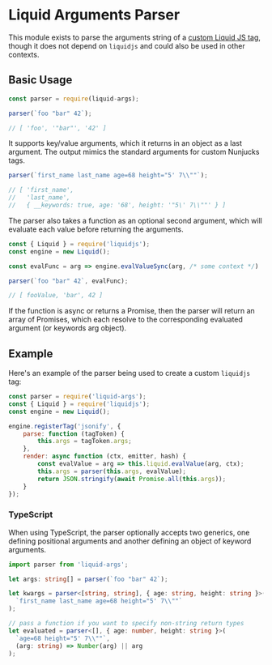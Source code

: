 # Liquid Arguments Parser

This module exists to parse the arguments string of a [custom Liquid JS tag](https://liquidjs.com/tutorials/register-filters-tags.html), though it does not depend on `liquidjs` and could also be used in other contexts.

## Basic Usage

```javascript
const parser = require(liquid-args);

parser(`foo "bar" 42`);

// [ 'foo', '"bar"', '42' ]
```

It supports key/value arguments, which it returns in an object as a last argument. The output mimics the standard arguments for custom Nunjucks tags.

```javascript
parser(`first_name last_name age=68 height="5' 7\\""`);

// [ 'first_name',
//   'last_name',
//   { __keywords: true, age: '68', height: '"5\' 7\\""' } ]
```

The parser also takes a function as an optional second argument, which will evaluate each value before returning the arguments.

```javascript
const { Liquid } = require('liquidjs');
const engine = new Liquid();

const evalFunc = arg => engine.evalValueSync(arg, /* some context */)

parser(`foo "bar" 42`, evalFunc);

// [ fooValue, 'bar', 42 ]
```

If the function is async or returns a Promise, then the parser will return an array of Promises, which each resolve to the corresponding evaluated argument (or keywords arg object).

## Example

Here's an example of the parser being used to create a custom `liquidjs` tag:

```javascript
const parser = require('liquid-args');
const { Liquid } = require('liquidjs');
const engine = new Liquid();

engine.registerTag('jsonify', {
    parse: function (tagToken) {
        this.args = tagToken.args;
    },
    render: async function (ctx, emitter, hash) {
        const evalValue = arg => this.liquid.evalValue(arg, ctx);
        this.args = parser(this.args, evalValue);
        return JSON.stringify(await Promise.all(this.args));
    }
});
```

### TypeScript 

When using TypeScript, the parser optionally accepts two generics, one defining positional arguments and another defining an object of keyword arguments.

```typescript
import parser from 'liquid-args';

let args: string[] = parser(`foo "bar" 42`);

let kwargs = parser<[string, string], { age: string, height: string }>(
  `first_name last_name age=68 height="5' 7\\""`
);

// pass a function if you want to specify non-string return types
let evaluated = parser<[], { age: number, height: string }>(
  `age=68 height="5' 7\\""`,
  (arg: string) => Number(arg) || arg
);
```
